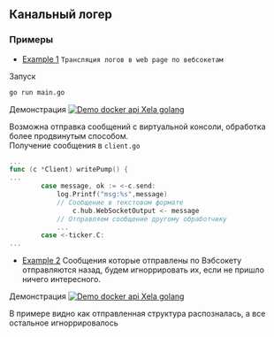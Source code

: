 ## Канальный логер

### Примеры
- [Example 1](examples/main_webPage_поВебсокетам.go)
`Трансляция логов в web page по вебсокетам`

Запуск
```sh
go run main.go
```
Демонстрация
[![Demo docker api Xela golang](examples/logerWsWepPage-1.gif)](examples/logerWsWepPage-1.mp4)

  Возможна отправка сообщений с виртуальной консоли, обработка более продвинутым способом.  
Получение сообщения в `client.go`
```go
...
func (c *Client) writePump() {
...
		case message, ok := <-c.send:
            log.Printf("msg:%s",message)
            // Сообщение в текстовом формате
            	c.hub.WebSocketOutput <- message
            // Отправляем сообщение другому обработчику
			...
        case <-ticker.C:
...
```

- [Example 2](examples/main_webPage_поВебсокетам_игнор.go)
Сообщения которые отправлены по Вэбсокету отправляются назад, будем игноррировать их, если не пришло ничего интересного.


Демонстрация
[![Demo docker api Xela golang](examples/logerWsWepPage-2.gif)](examples/logerWsWepPage-2.mp4)

В примере видно как отправленная структура распозналась, а все остальное игноррировалось